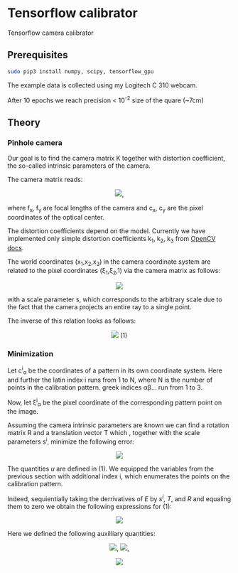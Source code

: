 # Tensorflow calibrator
Tensorflow camera calibrator

## Prerequisites

```bash
sudo pip3 install numpy, scipy, tensorflow_gpu
```

The example data is collected using my Logitech C 310 webcam.

After 10 epochs we reach precision < 10<sup>-2</sup> size of the quare (~7cm)

## Theory

### Pinhole camera
Our goal is to find the camera matrix K together with distortion coefficient, the so-called intrinsic parameters of the camera.

The camera matrix reads:
<p align="center">
<img src="https://latex.codecogs.com/gif.latex?K%3D%5Cleft%28%5Cbegin%7Barray%7D%7Bccc%7D%0A%20%20f_x%20%26%200%20%26%20c_x%20%5C%5C%0A%20%200%20%26%20f_y%20%26%20c_y%20%5C%5C%0A%20%200%20%26%200%20%26%201%0A%20%5Cend%7Barray%7D%5Cright%29"/>, 
 </p>
 
where f<sub>x</sub>, f<sub>y</sub> are focal lengths of the camera and c<sub>x</sub>, c<sub>y</sub> are the pixel coordinates of the optical center.

The distortion coefficients depend on the model. Currently we have implemented only simple distortion coefficients k<sub>1</sub>, k<sub>2</sub>, k<sub>3</sub> from <a href="https://docs.opencv.org/3.4.3/dc/dbb/tutorial_py_calibration.html">OpenCV docs</a>. 

The world coordinates (x<sub>1</sub>,x<sub>2</sub>,x<sub>3</sub>) in the camera coordinate system are related to the pixel coordinates  (&xi;<sub>1</sub>,&xi;<sub>2</sub>,1) via the camera matrix as follows:

<p align="center">
<img src="https://latex.codecogs.com/gif.latex?s%5Cxi_%5Calpha%20%3D%5Csum%5Climits_%7B%5Cbeta%20%3D%201%7D%5E3%20K_%7B%5Calpha%5Cbeta%7Dx_%5Cbeta%2C%5Cquad%20%5Calpha%3D1%2C2%2C3" /> 
</p>

with a scale parameter s, which corresponds to the arbitrary scale due to the fact that the camera projects an entire ray to a single point.

The inverse of this relation looks as follows:
<p align="center">
<img src="https://latex.codecogs.com/gif.latex?x_%5Calpha%20%3D%20%5Csum%5Climits_%7B%5Cbeta%3D1%7D%5E3K%5E%7B-1%7D_%7B%5Calpha%5Cbeta%7D%5Cxi_%5Cbeta%20s%20%5Cequiv%20%20su_%5Calpha%2C%5Cquad%20%5Calpha%3D1%2C2%2C3"/>       (1)
</p>

### Minimization

Let c<sup>i</sup><sub>&alpha;</sub> be the coordinates of a pattern in its own coordinate system. Here and further the latin index i runs from 1 to N, where N is the number of points in the calibration pattern. greek indices &alpha;&beta;... run from 1 to 3. 

Now, let &xi;<sup>i</sup><sub>&alpha;</sub> be the pixel coordinate of the corresponding pattern point on the image.

Assuming the camera intrinsic parameters are known we can find a rotation matrix R and a translation vector T which , together with the scale parameters s<sup>i</sup>,  minimize the following error:

<p align="center">
<img src="https://latex.codecogs.com/gif.latex?E%20%3D%20%5Csum%5Climits_%7Bi%3D1%7D%5EN%5Csum_%7B%5Calpha%3D1%7D%5E3%5Cleft%28x%5Ei%20-%20%5Chat%7BR%7Dc%5Ei%20%2B%20T%20%5Cright%29%5E2%5Cequiv%20%5Csum%5Climits_%7Bi%3D1%7D%5EN%5Csum_%7B%5Calpha%3D1%7D%5E3%5Cleft%28u%5Ei_%5Calpha%20s%5Ei%20-%20%5Chat%7BR%7Dc%5Ei_%5Calpha%20%2B%20T_%5Calpha%20%5Cright%29%5E2"/>
</p>

The quantities *u* are defined in (1). We equipped the variables from the previous section with additional index i, which enumerates the points on the calibration pattern.

Indeed, sequientially taking the derrivatives of *E* by *s<sup>i</sup>*, *T*, and *R* and equaling them to zero we obtain the following expressions for (1):
<p align="center">
<img src="https://latex.codecogs.com/gif.latex?E%3D%5Csum_%7Bi%2Cj%3D1%7D%5EN%20%5Csum_%7B%5Calpha%2C%5Cbeta%3D1%7D%5E3%20%20A%5Ei_%7B%5Calpha%7DU%5E%7Bij%7D_%7B%5Calpha%5Cbeta%7DA%5Ej_%5Cbeta"/>
</p>

Here we defined the following auxilliary quantities:
<p align="center">
<img src="https://latex.codecogs.com/gif.latex?%5COmega%5Ei_%7B%5Calpha%5Cbeta%7D%3D%5Cdelta_%7B%5Calpha%5Cbeta%7D%20-%20%5Cfrac%7Bu%5Ei_%5Calpha%20u%5Ei_%5Cbeta%7D%7B%28u%5Eiu%5Ei%29%7D"/>,  <img src="https://latex.codecogs.com/gif.latex?A%5Ei%3D%5COmega%5Ei%20R%20c%5Ei"/>, 
</p>

<p align="center">
<img src="https://latex.codecogs.com/gif.latex?E%20%3D%20%5Csum%5Climits_%7Bi%3D1%7D%5EN%5Csum_%7B%5Calpha%3D1%7D%5E3%5Cleft%28x%5Ei%20-%20%5Chat%7BR%7Dc%5Ei%20%2B%20T%20%5Cright%29%5E2%5Cequiv%20%5Csum%5Climits_%7Bi%3D1%7D%5EN%5Csum_%7B%5Calpha%3D1%7D%5E3%5Cleft%28u%5Ei_%5Calpha%20s%5Ei%20-%20%5Chat%7BR%7Dc%5Ei_%5Calpha%20%2B%20T_%5Calpha%20%5Cright%29%5E2"/>
</p>



